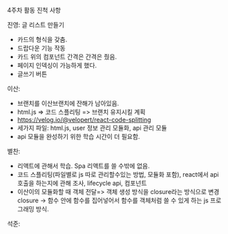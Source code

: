 4주차 활동 진척 사항

진영:
글 리스트 만들기
- 카드의 형식을 갖춤.
- 드랍다운 기능 작동
- 카드 위의 컴포넌트 간격은 간격은 줬음.
- 페이지 인덱싱이 가능하게 했다.
- 글쓰기 버튼

이산:
- 브랜치를 이산브랜치에 잔해가 남아있음.
- html.js => 코드 스플리팅 => 브랜치 유지시킬 계획
- https://velog.io/@velopert/react-code-splitting
- 세가지 파일: html.js, user 정보 관리 모듈화, api 관리 모듈
- api 모듈을 완성하기 위한 학습 시간이 더 필요함.

별찬:
- 리액트에 관해서 학습. Spa 리액트를 쓸 수밖에 없음.
- 코드 스플리팅(파일별로 js 따로 관리할수있는 방법, 모듈화 포함), react에서 api 호출을 하는지에 관해 조사, lifecycle api, 컴포넌트
- 이산이의 모듈화할 때 객체 전달=> 객체 생성 방식을 closure라는 방식으로 변경
closure -> 함수 안에 함수를 집어넣어서 함수를 객체처럼 쓸 수 있게 하는 js 프로그래밍 방식.


석준:
